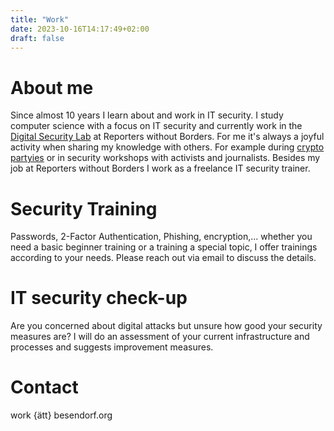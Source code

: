 ```yaml
---
title: "Work"
date: 2023-10-16T14:17:49+02:00
draft: false
---
```


# About me
Since almost 10 years I learn about and work in IT security. I study computer science with a focus on IT security and currently work in the [Digital Security Lab](https://rsf.org/en/digital-security-lab) at Reporters without Borders.
For me it's always a joyful activity when sharing my knowledge with others. For example during [crypto partyies](https://cryptoparty.in) or in security workshops with activists and journalists. Besides my job at Reporters without Borders I work as a freelance IT security trainer. 

# Security Training
Passwords, 2-Factor Authentication, Phishing, encryption,... whether you need a basic beginner training or a training a special topic, I offer trainings according to your needs. Please reach out via email to discuss the details.

# IT security check-up
Are you concerned about digital attacks but unsure how good your security measures are? I will do an assessment of your current infrastructure and processes and suggests improvement measures.

# Contact
work \{ätt\} besendorf.org
